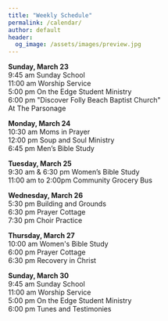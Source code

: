 ```yaml
---
title: "Weekly Schedule"
permalink: /calendar/
author: default
header:
  og_image: /assets/images/preview.jpg
---
```


<!--
**Example Day**
[10:00 am] Two Spaces At The End Of The Line ->
-->
**Sunday, March 23**   
 9:45 am Sunday School  
11:00 am Worship Service  
 5:00 pm On the Edge Student Ministry  
 6:00 pm "Discover Folly Beach Baptist Church"   
 At The Parsonage

**Monday, March 24**  
10:30 am  Moms in Prayer  
12:00 pm  Soup and Soul Ministry  
 6:45 pm  Men’s Bible Study  

**Tuesday, March 25**   
 9:30 am & 6:30 pm Women’s Bible Study   
 11:00 am to 2:00pm Community Grocery Bus

**Wednesday, March 26**  
 5:30 pm Building and Grounds  
 6:30 pm Prayer Cottage  
 7:30 pm Choir Practice

**Thursday, March 27**  
10:00 am Women's Bible Study  
 6:00 pm Prayer Cottage  
 6:30 pm Recovery in Christ
 

**Sunday, March 30**  
 9:45 am Sunday School  
11:00 am Worship Service  
 5:00 pm On the Edge Student Ministry  
 6:00 pm Tunes and Testimonies

<!--

# Special Events

**Movie Night**
"The Jesus Revolution"
Sunday, June 23 at 6:00 pm
_Free admission, popcorn, and drinks_

![Jesus Revolution](/assets/images/jesus_revolution.png)

-->
